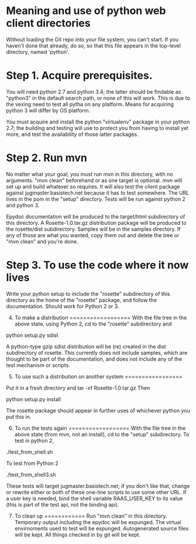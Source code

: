 Meaning and use of python web client directories
=============================

Without loading the Git repo into your file system, you can't start.  If you haven't
done that already, do so, so that this file appears in the top-level directory,
named 'python'.

Step 1.  Acquire prerequisites.
=================
You will need python 2.7 and python 3.4; the latter should be findable as "python3" in
the default search path, or none of this will work.   This is due to the vexing need
to test all pytha on any platform.  Means for acquiring python 3 will differ by
OS platform.

You must acquire and install the python "virtualenv" package in your python 2.7; the building and testing will use to protect you from having to install yet more, and test the
availability of those latter packages.

Step 2. Run mvn
==============
No matter what your goal, you must run mvn in this directory, with no arguments.
"mvn clean" beforehand or as one target is optional.  mvn will set up and build
whatever so requires.  It will also test the client package against
jugmaster.basistech.net because it has to test somewhere.  The URL lives in the
pom in the "setup" directory.   Tests will be run against python 2 and python 3.

Epydoc documentation will be produced to the target/html subdirectory of this
directory.   A Rosette-1.0.tar.gz distribution package will be produced to
the rosette/dist subdirectory.  Samples will be in the samples directory.
If any  of those are what you wanted, copy them out and delete the tree or "mvn clean" and you're done.

Step 3. To use the code where it now lives
=============
Write your python setup to include the "rosette" subdirectory of this
directory as the home of the "rosette" package, and follow the documentation.
Should work for Python 2 or 3.

4. To make a distribution
==================
With the file tree in the above state, using Python 2, cd to the "rosette" subdirectory
and

python setup.py sdist

A python-type gzip sdist distribution will be (re) created in the dist subdirectory
of rosette.   This currently does not include samples, which are thought to be
part of the documentation, and does not include any of the test mechanism or scripts.

5. To use such a distribution on another system
=================

Put it in a fresh directory and tar -xf Rosette-1.0.tar.gz
Then

python setup.py install

The rosette package should appear in further uses of whichever python you put
this in.

6. To run the tests again
==================
With the file tree in the above state (from mvn, not an install), cd to the
"setup" subdirectory.  To test in python 2,

./test_from_shell.sh

To test from Python 2

./test_from_shell3.sh

These tests will target jugmaster.basistech.net; if you don't like that, change or rewrite
either or both of these one-line scripts to use some other URL.  If a user key is needed,
bind the shell variable RAAS_USER_KEY to its value (this is part of the test api, not
the binding api).

7. To clean up
============
Run "mvn clean" in this directory.  Temporary output including the epydoc will
be expunged.  The virtual envirnoments used to test will be expunged.   Autogenerated
source files will be kept.  All things checked in by git will be kept.





